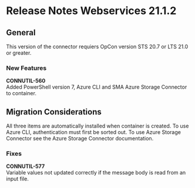 # Release Notes Webservices 21.1.2

## General

This version of the connector requiers OpCon version STS 20.7 or LTS 21.0 or greater.

### New Features

**CONNUTIL-560**    
					Added PowerShell version 7, Azure CLI and SMA Azure Storage Connector to container.   

## Migration Considerations

All three items are automatically installed when container is created.
To use Azure CLI, authentication must first be sorted out.
To use Azure Storage Connector see the Azure Storage Connector documentation.

### Fixes

**CONNUTIL-577**    
					Variable values not updated correctly if the message body is read from an input file.   
				




